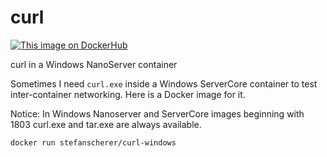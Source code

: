 # curl
[![This image on DockerHub](https://img.shields.io/docker/pulls/stefanscherer/curl-windows.svg)](https://hub.docker.com/r/stefanscherer/curl-windows/)

curl in a Windows NanoServer container

Sometimes I need `curl.exe` inside a Windows ServerCore container to test inter-container networking. Here is a Docker image for it.

Notice: In Windows Nanoserver and ServerCore images beginning with 1803 curl.exe and tar.exe are always available.

```
docker run stefanscherer/curl-windows
```
